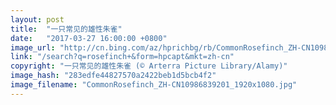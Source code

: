 ```yaml
---
layout: post
title:  "一只常见的雄性朱雀"
date:   "2017-03-27 16:00:00 +0800"
image_url: "http://cn.bing.com/az/hprichbg/rb/CommonRosefinch_ZH-CN10986839201_1920x1080.jpg"
link: "/search?q=rosefinch+&form=hpcapt&mkt=zh-cn"
copyright: "一只常见的雄性朱雀 (© Arterra Picture Library/Alamy)"
image_hash: "283edfe44827570a2422beb1d5bcb4f2"
image_filename: "CommonRosefinch_ZH-CN10986839201_1920x1080.jpg"
---
```

